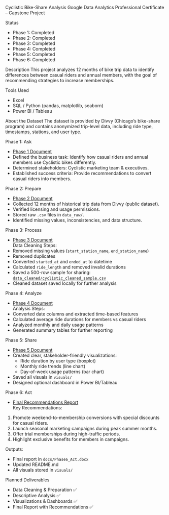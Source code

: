 Cyclistic Bike-Share Analysis
Google Data Analytics Professional Certificate – Capstone Project

Status
- Phase 1: Completed
- Phase 2: Completed
- Phase 3: Completed
- Phase 4: Completed
- Phase 5: Completed
- Phase 6: Completed 

Description
This project analyzes 12 months of bike trip data to identify differences between casual riders and annual members, with the goal of recommending strategies to increase memberships.

Tools Used
- Excel
- SQL / Python (pandas, matplotlib, seaborn)
- Power BI / Tableau

About the Dataset
The dataset is provided by Divvy (Chicago’s bike-share program) and contains anonymized trip-level data, including ride type, timestamps, stations, and user type.

Phase 1: Ask
- [Phase 1 Document](docs/Phase1_ASK.docx)
- Defined the business task: Identify how casual riders and annual members use Cyclistic bikes differently.
- Determined stakeholders: Cyclistic marketing team & executives.
- Established success criteria: Provide recommendations to convert casual riders into members.

Phase 2: Prepare
- [Phase 2 Document](docs/Phase2_PREPARE.docx)
- Collected 12 months of historical trip data from Divvy (public dataset).
- Verified licensing and usage permissions.
- Stored raw `.csv` files in `data_raw/`.
- Identified missing values, inconsistencies, and data structure.

Phase 3: Process
- [Phase 3 Document](docs/Phase3_PROCESS.docx)  
Data Cleaning Steps:
- Removed missing values (`start_station_name`, `end_station_name`)
- Removed duplicates
- Converted `started_at` and `ended_at` to datetime
- Calculated `ride_length` and removed invalid durations
- Saved a 500-row sample for sharing: [`data_cleaned/cyclistic_cleaned_sample.csv`](data_cleaned/cyclistic_cleaned_sample.csv)
- Cleaned dataset saved locally for further analysis

Phase 4: Analyze
- [Phase 4 Document](docs/phase4_ANALYZE.docx)  
Analysis Steps:
- Converted date columns and extracted time-based features
- Calculated average ride durations for members vs casual riders
- Analyzed monthly and daily usage patterns
- Generated summary tables for further reporting

Phase 5: Share
- [Phase 5 Document](docs/Phase5_SHARE.docx)
- Created clear, stakeholder-friendly visualizations:
  - Ride duration by user type (boxplot)
  - Monthly ride trends (line chart)
  - Day-of-week usage patterns (bar chart)
- Saved all visuals in `visuals/`
- Designed optional dashboard in Power BI/Tableau

Phase 6: Act
- [Final Recommendations Report](docs/Phase6_ACT.docx)  
Key Recommendations:
1. Promote weekend-to-membership conversions with special discounts for casual riders.
2. Launch seasonal marketing campaigns during peak summer months.
3. Offer trial memberships during high-traffic periods.
4. Highlight exclusive benefits for members in campaigns.

Outputs:
- Final report in `docs/Phase6_Act.docx`
- Updated README.md
- All visuals stored in `visuals/`

 Planned Deliverables
- Data Cleaning & Preparation ✅
- Descriptive Analysis ✅
- Visualizations & Dashboards ✅
- Final Report with Recommendations ✅

